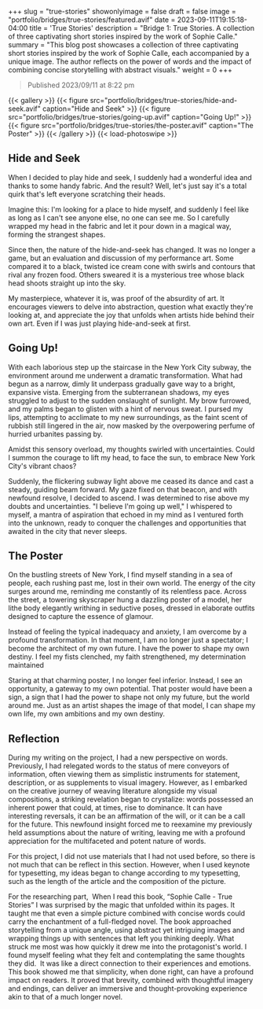 +++
slug = "true-stories"
showonlyimage = false
draft = false
image = "portfolio/bridges/true-stories/featured.avif"
date = 2023-09-11T19:15:18-04:00
title = 'True Stories'
description = "Bridge 1: True Stories. A collection of three captivating short stories inspired by the work of Sophie Calle."
summary = "This blog post showcases a collection of three captivating short stories inspired by the work of Sophie Calle, each accompanied by a unique image. The author reflects on the power of words and the impact of combining concise storytelling with abstract visuals."
weight = 0
+++

> Published 2023/09/11 at 8:22 pm

{{< gallery >}}
  {{< figure src="portfolio/bridges/true-stories/hide-and-seek.avif" caption="Hide and Seek" >}}
  {{< figure src="portfolio/bridges/true-stories/going-up.avif" caption="Going Up!" >}}
  {{< figure src="portfolio/bridges/true-stories/the-poster.avif" caption="The Poster" >}}
{{< /gallery >}}
{{< load-photoswipe >}}

## Hide and Seek

When I decided to play hide and seek, I suddenly had a wonderful idea and thanks to some handy fabric. And the result? Well, let's just say it's a total quirk that's left everyone scratching their heads.

Imagine this: I'm looking for a place to hide myself, and suddenly I feel like as long as I can't see anyone else, no one can see me. So I carefully wrapped my head in the fabric and let it pour down in a magical way, forming the strangest shapes.

Since then, the nature of the hide-and-seek has changed. It was no longer a game, but an evaluation and discussion of my performance art. Some compared it to a black, twisted ice cream cone with swirls and contours that rival any frozen food. Others sweared it is a mysterious tree whose black head shoots straight up into the sky.

My masterpiece, whatever it is, was proof of the absurdity of art. It encourages viewers to delve into abstraction, question what exactly they're looking at, and appreciate the joy that unfolds when artists hide behind their own art. Even if I was just playing hide-and-seek at first.


## Going Up!

With each laborious step up the staircase in the New York City subway, the environment around me underwent a dramatic transformation. What had begun as a narrow, dimly lit underpass gradually gave way to a bright, expansive vista. Emerging from the subterranean shadows, my eyes struggled to adjust to the sudden onslaught of sunlight. My brow furrowed, and my palms began to glisten with a hint of nervous sweat. I pursed my lips, attempting to acclimate to my new surroundings, as the faint scent of rubbish still lingered in the air, now masked by the overpowering perfume of hurried urbanites passing by.

Amidst this sensory overload, my thoughts swirled with uncertainties. Could I summon the courage to lift my head, to face the sun, to embrace New York City's vibrant chaos?

Suddenly, the flickering subway light above me ceased its dance and cast a steady, guiding beam forward. My gaze fixed on that beacon, and with newfound resolve, I decided to ascend. I was determined to rise above my doubts and uncertainties. "I believe I'm going up well," I whispered to myself, a mantra of aspiration that echoed in my mind as I ventured forth into the unknown, ready to conquer the challenges and opportunities that awaited in the city that never sleeps.

## The Poster

On the bustling streets of New York, I find myself standing in a sea of people, each rushing past me, lost in their own world. The energy of the city surges around me, reminding me constantly of its relentless pace. Across the street, a towering skyscraper hung a dazzling poster of a model, her lithe body elegantly writhing in seductive poses, dressed in elaborate outfits designed to capture the essence of glamour.

Instead of feeling the typical inadequacy and anxiety, I am overcome by a profound transformation. In that moment, I am no longer just a spectator; I become the architect of my own future. I have the power to shape my own destiny. I feel my fists clenched, my faith strengthened, my determination maintained

Staring at that charming poster, I no longer feel inferior. Instead, I see an opportunity, a gateway to my own potential. That poster would have been a sign, a sign that I had the power to shape not only my future, but the world around me. Just as an artist shapes the image of that model, I can shape my own life, my own ambitions and my own destiny.

## Reflection

During my writing on the project, I had a new perspective on words. Previously, I had relegated words to the status of mere conveyors of information, often viewing them as simplistic instruments for statement, description, or as supplements to visual imagery. However, as I embarked on the creative journey of weaving literature alongside my visual compositions, a striking revelation began to crystalize: words possessed an inherent power that could, at times, rise to dominance. It can have interesting reversals, it can be an affirmation of the will, or it can be a call for the future. This newfound insight forced me to reexamine my previously held assumptions about the nature of writing, leaving me with a profound appreciation for the multifaceted and potent nature of words.

For this project, I did not use materials that I had not used before, so there is not much that can be reflect in this section. However, when I used keynote for typesetting, my ideas began to change according to my typesetting, such as the length of the article and the composition of the picture.

For the researching part,  When I read this book, “Sophie Calle - True Stories” I was surprised by the magic that unfolded within its pages. It taught me that even a simple picture combined with concise words could carry the enchantment of a full-fledged novel. The book approached storytelling from a unique angle, using abstract yet intriguing images and wrapping things up with sentences that left you thinking deeply. What struck me most was how quickly it drew me into the protagonist's world. I found myself feeling what they felt and contemplating the same thoughts they did.  It was like a direct connection to their experiences and emotions. This book showed me that simplicity, when done right, can have a profound impact on readers. It proved that brevity, combined with thoughtful imagery and endings, can deliver an immersive and thought-provoking experience akin to that of a much longer novel.
